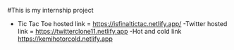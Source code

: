 #This is my internship project
- Tic Tac Toe  hosted link = https://isfinaltictac.netlify.app/
-Twitter hosted link = https://twitterclone11.netlify.app
-Hot and cold link https://kemihotorcold.netlify.app
